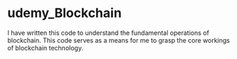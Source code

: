 # udemy_Blockchain
I have written this code to understand the fundamental operations of blockchain. This code serves as a means for me to grasp the core workings of blockchain technology.
